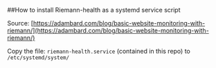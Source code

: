 ##How to install Riemann-health as a systemd service script

Source: [https://adambard.com/blog/basic-website-monitoring-with-riemann/](https://adambard.com/blog/basic-website-monitoring-with-riemann/)

Copy the file: ```riemann-health.service``` (contained in this repo) to ```/etc/systemd/system/```
